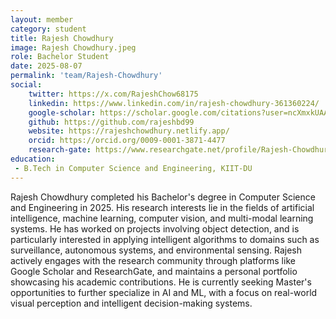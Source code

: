 ```yaml
---
layout: member
category: student
title: Rajesh Chowdhury
image: Rajesh Chowdhury.jpeg
role: Bachelor Student
date: 2025-08-07
permalink: 'team/Rajesh-Chowdhury'
social:
    twitter: https://x.com/RajeshChow68175
    linkedin: https://www.linkedin.com/in/rajesh-chowdhury-361360224/
    google-scholar: https://scholar.google.com/citations?user=ncXmxkUAAAAJ&hl=en
    github: https://github.com/rajeshbd99
    website: https://rajeshchowdhury.netlify.app/
    orcid: https://orcid.org/0009-0001-3871-4477
    research-gate: https://www.researchgate.net/profile/Rajesh-Chowdhury?ev=hdr_xprf
education:
 - B.Tech in Computer Science and Engineering, KIIT-DU
---
```


Rajesh Chowdhury completed his Bachelor's degree in Computer Science and Engineering in 2025. His research interests lie in the fields of artificial intelligence, machine learning, computer vision, and multi-modal learning systems. He has worked on projects involving object detection, and is particularly interested in applying intelligent algorithms to domains such as surveillance, autonomous systems, and environmental sensing. Rajesh actively engages with the research community through platforms like Google Scholar and ResearchGate, and maintains a personal portfolio showcasing his academic contributions. He is currently seeking Master's opportunities to further specialize in AI and ML, with a focus on real-world visual perception and intelligent decision-making systems.
